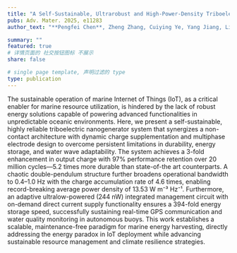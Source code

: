 ```yaml
---
title: "A Self-Sustainable, Ultrarobust and High-Power-Density Triboelectric Nanogenerator for In-Situ Powering of Marine Internet of Things"
pubs: Adv. Mater. 2025, e11283
author_text: "**Pengfei Chen**, Zheng Zhang, Cuiying Ye, Yang Jiang, Litu Chen, Zhiqiang Xu, Minyi Xu, Zhanyong Hong, Tao Jiang, Zhong Lin Wang"

summary: ""
featured: true
# 详情页面的 社交按钮图标 不展示 
share: false

# single page template, 声明过滤的 type
type: publication
---
```


The sustainable operation of marine Internet of Things (IoT), as a critical enabler for marine resource utilization, is hindered by the lack of robust energy solutions capable of powering advanced functionalities in unpredictable oceanic environments. Here, we present a self-sustainable, highly reliable triboelectric nanogenerator system that synergizes a non-contact architecture with dynamic charge supplementation and multiphase electrode design to overcome persistent limitations in durability, energy storage, and water wave adaptability. The system achieves a 3-fold enhancement in output charge with 97% performance retention over 20 million cycles—5.2 times more durable than state-of-the art counterparts. A chaotic double-pendulum structure further broadens operational bandwidth to 0.4–1.0 Hz with the charge accumulation rate of 4.6 times, enabling record-breaking average power density of 13.53 W m⁻³ Hz⁻¹. Furthermore, an adaptive ultralow-powered (244 nW) integrated management circuit with on-demand direct current supply functionality ensures a 394-fold energy storage speed, successfully sustaining real-time GPS communication and water quality monitoring in autonomous buoys. This work establishes a scalable, maintenance-free paradigm for marine energy harvesting, directly addressing the energy paradox in IoT deployment while advancing sustainable resource management and climate resilience strategies.

